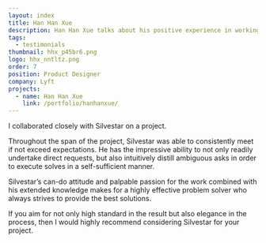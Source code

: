 ```yaml
---
layout: index
title: Han Han Xue
description: Han Han Xue talks about his positive experience in working with Silvestar Bistrović.
tags:
  - testimonials
thumbnail: hhx_p45br6.png
logo: hhx_nntltz.png
order: 7
position: Product Designer
company: Lyft
projects:
  - name: Han Han Xue
    link: /portfolio/hanhanxue/
---
```


I collaborated closely with Silvestar on a project.

Throughout the span of the project, Silvestar was able to consistently meet if not exceed expectations. He has the impressive ability to not only readily undertake direct requests, but also intuitively distill ambiguous asks in order to execute solves in a self-sufficient manner.

Silvestar’s can-do attitude and palpable passion for the work combined with his extended knowledge makes for a highly effective problem solver who always strives to provide the best solutions.

If you aim for not only high standard in the result but also elegance in the process, then I would highly recommend considering Silvestar for your project.
